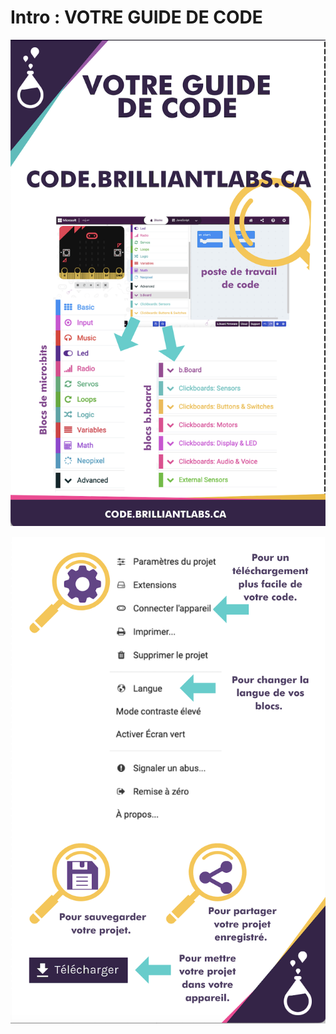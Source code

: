 # Intro : VOTRE GUIDE DE CODE

<!-- Write here -->
<!-- ![Your_Code_Guide-EN](https://github.com/Brilliant-Labs/code.bl/blob/code_alpha/packaged/docs/static/mb/projects/bboard-tutorials-cards/1_Intro/Intro5/Your_Code_Guide-EN.png?raw=true "Your_Code_Guide-EN")  -->

![Your_Code_Guide-FR_A](https://github.com/Brilliant-Labs/code.bl/blob/code_alpha/packaged/docs/static/mb/projects/bboard-tutorials-cards/1_Intro/Intro5/Your_Code_Guide-FR_A.png?raw=true "Your_Code_Guide-FR_A")

![Your_Code_Guide-FR_B](https://github.com/Brilliant-Labs/code.bl/blob/code_alpha/packaged/docs/static/mb/projects/bboard-tutorials-cards/1_Intro/Intro5/Your_Code_Guide-FR_B.png?raw=true "Your_Code_Guide-FR_B")